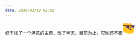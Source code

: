 ```yaml
---
date: 2020/03/18 02:02
---
```

终于找了一个满意的主题，改了半天。目前为止，哎哟还不错<img src="/images/biaoqing/perfect.jpg" width="40">

